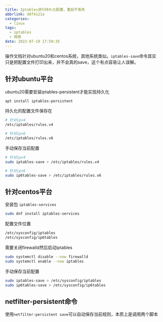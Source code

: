 ```yaml
---
title: Iptables进行持久化配置，重启不丢失
abbrlink: d8f4121a
categories:
  - linux
tags:
  - iptables
  - 网络
date: 2022-07-19 17:59:35
---
```


操作文档针对ubuntu20和centos系统，其他系统类似。`iptables-save`命令其实只是把配置文件打印出来，并不会真的save，这个有点容易让人误解。

## 针对ubuntu平台

ubuntu20需要安装iptables-persistent才能实现持久化

```bash
apt install iptables-persistent
```

持久化的配置文件保存在

```bash
# 针对ipv4
/etc/iptables/rules.v4

# 针对ipv6
/etc/iptables/rules.v6
```

手动保存当前配置

```bash
# 针对ipv4
sudo iptables-save > /etc/iptables/rules.v4

# 针对ipv6
sudo ip6tables-save > /etc/iptables/rules.v6
```

## 针对centos平台

安装包 `iptables-services`

```bash
sudo dnf install iptables-services
```

配置文件位置

```bash
/etc/sysconfig/iptables
/etc/sysconfig/ip6tables
```

需要关闭firewalld然后启动iptables

```bash
sudo systemctl disable --now firewalld
sudo systemctl enable --now iptables
```

手动保存当前配置

```bash
sudo iptables-save > /etc/sysconfig/iptables
sudo ip6tables-save > /etc/sysconfig/ip6tables
```

## netfilter-persistent命令

使用`netfilter-persistent save`可以自动保存当前规则，本质上是调用两个脚本
